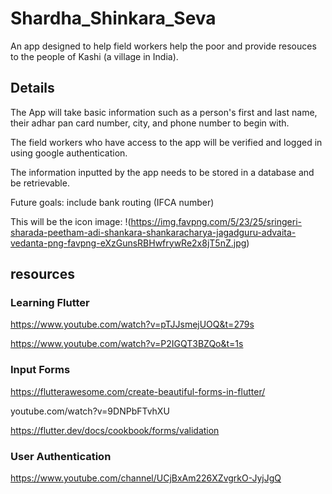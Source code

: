 # Shardha_Shinkara_Seva

An app designed to help field workers help the poor and provide resouces to the people of Kashi (a village in India). 

## Details
The App will take basic information such as a person's first and last name, their adhar pan card number, city, and phone number to begin with.

The field workers who have access to the app will be verified and logged in using google authentication. 

The information inputted by the app needs to be stored in a database and be retrievable.

Future goals: include bank routing (IFCA number)


This will be the icon image:
!(https://img.favpng.com/5/23/25/sringeri-sharada-peetham-adi-shankara-shankaracharya-jagadguru-advaita-vedanta-png-favpng-eXzGunsRBHwfrywRe2x8jT5nZ.jpg)

## resources

### Learning Flutter
https://www.youtube.com/watch?v=pTJJsmejUOQ&t=279s

https://www.youtube.com/watch?v=P2IGQT3BZQo&t=1s

### Input Forms
https://flutterawesome.com/create-beautiful-forms-in-flutter/

youtube.com/watch?v=9DNPbFTvhXU 

https://flutter.dev/docs/cookbook/forms/validation 

### User Authentication
https://www.youtube.com/channel/UCjBxAm226XZvgrkO-JyjJgQ